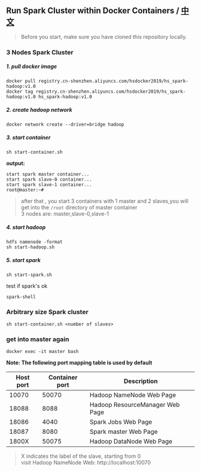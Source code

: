 ## Run Spark Cluster within Docker Containers / [中文](README-CN.md)
>Before you start, make sure you have cloned this repository locally.


### 3 Nodes Spark Cluster

##### 1. pull docker image 
```
docker pull registry.cn-shenzhen.aliyuncs.com/hsdocker2019/hs_spark-hadoop:v1.0
docker tag registry.cn-shenzhen.aliyuncs.com/hsdocker2019/hs_spark-hadoop:v1.0 hs_spark-hadoop:v1.0
```

##### 2. create hadoop network

```
docker network create --driver=bridge hadoop
```

##### 3. start container

```
sh start-container.sh
```

**output:**
```
start spark master container...
start spark slave-0 container...
start spark slave-1 container...
root@master:~# 
```

>after that , you start 3 containers with 1 master and 2 slaves,you will get into the `/root` directory of master container  
>3 nodes are: master,slave-0,slave-1

##### 4. start hadoop
```
hdfs namenode -format
sh start-hadoop.sh
```

##### 5. start spark
```
sh start-spark.sh
```

test if spark's ok
```
spark-shell
```
### Arbitrary size Spark cluster
```
sh start-container.sh <number of slaves>
```

### get into master again
```
docker exec -it master bash
```

**Note: The following port mapping table is used by default**

Host port | Container port | Description
------| --- | ----
10070 | 50070 | Hadoop NameNode Web Page
18088 | 8088 | Hadoop ResourceManager Web Page
18086 | 4040 | Spark Jobs Web Page
18087 | 8080 | Spark master Web Page
1800X | 50075 | Hadoop DataNode Web Page

>X indicates the label of the slave, starting from 0    
>visit Hadoop NameNode Web: http://localhost:10070